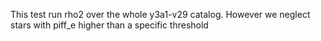 This test run rho2 over the whole y3a1-v29 catalog. However we neglect
stars with piff_e higher than a specific threshold